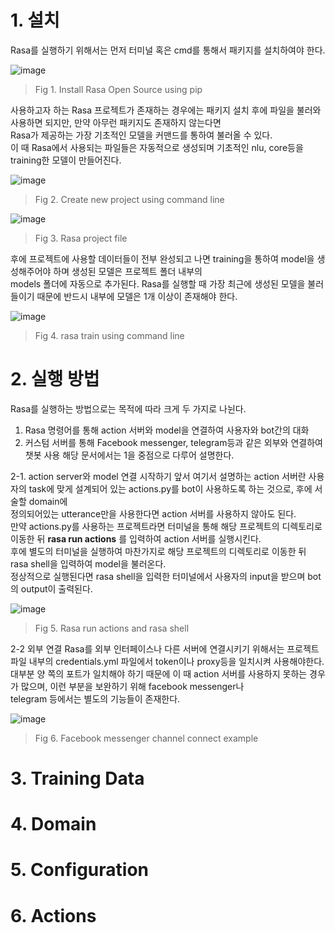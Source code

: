 # 1. 설치

Rasa를 실행하기 위해서는 먼저 터미널 혹은 cmd를 통해서 패키지를 설치하여야 한다.  

![image](https://user-images.githubusercontent.com/43739827/103540852-bf59bb80-4edd-11eb-88b0-4b4fd243c820.png)
> Fig 1. Install Rasa Open Source using pip  

사용하고자 하는 Rasa 프로젝트가 존재하는 경우에는 패키지 설치 후에 파일을 불러와 사용하면 되지만, 만약 아무런 패키지도 존재하지 않는다면  
Rasa가 제공하는 가장 기초적인 모델을 커맨드를 통하여 불러올 수 있다.  
이 때 Rasa에서 사용되는 파일들은 자동적으로 생성되며 기초적인 nlu, core등을 training한 모델이 만들어진다.  

![image](https://user-images.githubusercontent.com/43739827/103540861-c1bc1580-4edd-11eb-91e8-84bebcabdf16.png)
> Fig 2. Create new project using command line  

![image](https://user-images.githubusercontent.com/43739827/103540879-ca145080-4edd-11eb-8e09-e1991812d64d.png)
> Fig 3. Rasa project file  

 후에 프로젝트에 사용할 데이터들이 전부 완성되고 나면 training을 통하여 model을 생성해주어야 하며 생성된 모델은 프로젝트 폴더 내부의  
 models 폴더에 자동으로 추가된다. Rasa를 실행할 때 가장 최근에 생성된 모델을 불러들이기 때문에 반드시 내부에 모델은 1개 이상이 존재해야 한다.  

![image](https://user-images.githubusercontent.com/43739827/103540867-c4b70600-4edd-11eb-8e91-69792efe8bf9.png)
> Fig 4. rasa train using command line

# 2. 실행 방법

Rasa를 실행하는 방법으로는 목적에 따라 크게 두 가지로 나뉜다.
1.	Rasa 명령어를 통해 action 서버와 model을 연결하여 사용자와 bot간의 대화
2.	커스텀 서버를 통해 Facebook messenger, telegram등과 같은 외부와 연결하여 챗봇 사용
해당 문서에서는 1을 중점으로 다루어 설명한다.

2-1. action server와 model 연결
 시작하기 앞서 여기서 설명하는 action 서버란 사용자의 task에 맞게 설계되어 있는 actions.py를 bot이 사용하도록 하는 것으로, 후에 서술할 domain에  
정의되어있는 utterance만을 사용한다면 action 서버를 사용하지 않아도 된다.  
만약 actions.py를 사용하는 프로젝트라면 터미널을 통해 해당 프로젝트의 디렉토리로 이동한 뒤 **rasa run actions** 를 입력하여 action 서버를 실행시킨다.  
후에 별도의 터미널을 실행하여 마찬가지로 해당 프로젝트의 디렉토리로 이동한 뒤 rasa shell을 입력하여 model을 불러온다.  
정상적으로 실행된다면 rasa shell을 입력한 터미널에서 사용자의 input을 받으며 bot의 output이 출력된다.

![image](https://user-images.githubusercontent.com/43739827/103650320-2c835480-4fa3-11eb-9c88-e98dc0932d61.png)
> Fig 5. Rasa run actions and rasa shell

2-2 외부 연결
 Rasa를 외부 인터페이스나 다른 서버에 연결시키기 위해서는 프로젝트 파일 내부의 credentials.yml 파일에서 token이나 proxy등을 일치시켜 사용해야한다.  
대부분 양 쪽의 포트가 일치해야 하기 때문에 이 때 action 서버를 사용하지 못하는 경우가 많으며, 이런 부분을 보완하기 위해 facebook messenger나  
telegram 등에서는 별도의 기능들이 존재한다.  

![image](https://user-images.githubusercontent.com/43739827/103650400-4d4baa00-4fa3-11eb-87c0-ad462de9fc35.png)
> Fig 6. Facebook messenger channel connect example

# 3. Training Data

# 4. Domain

# 5. Configuration

# 6. Actions
